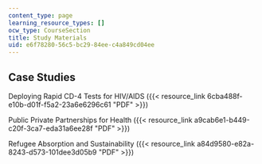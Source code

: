 ```yaml
---
content_type: page
learning_resource_types: []
ocw_type: CourseSection
title: Study Materials
uid: e6f78280-56c5-bc29-84ee-c4a849cd04ee
---
```


Case Studies
------------

Deploying Rapid CD-4 Tests for HIV/AIDS ({{< resource_link 6cba488f-e10b-d01f-f5a2-23a6e6296c61 "PDF" >}})

Public Private Partnerships for Health ({{< resource_link a9cab6e1-b449-c20f-3ca7-eda31a6ee28f "PDF" >}})

Refugee Absorption and Sustainability ({{< resource_link a84d9580-e82a-8243-d573-101dee3d05b9 "PDF" >}})